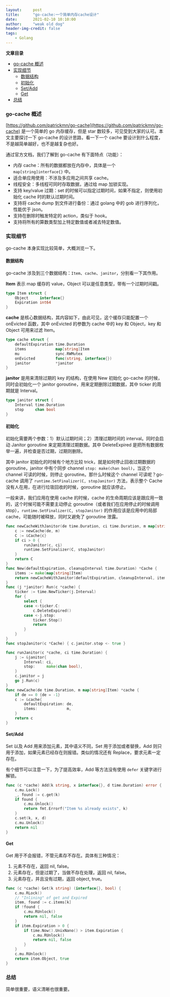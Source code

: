 ```yaml
---
layout:     post
title:      "go-cache:一个简单内存cache设计"
date:       2021-02-10 10:10:00
author:     "weak old dog"
header-img-credit: false
tags:
    - Golang
---
```


**文章目录**
- [go-cache 概述](#go-cache-概述)
- [实现细节](#实现细节)
	- [数据结构](#数据结构)
	- [初始化](#初始化)
	- [Set/Add](#setadd)
	- [Get](#get)
- [总结](#总结)


### go-cache 概述
[https://github.com/patrickmn/go-cache](https://github.com/patrickmn/go-cache) 是一个简单的 go 内存缓存，但是 star 数较多，可见受到大家的认可。本文主要探讨一下 go-cache 的设计思路，看一下一个 cache 要设计到什么程度，不是越简单越好，也不是越复杂也好。

通过官方文档，我们了解到 go-cache 有下面特点（功能）：
* 内存 cache：所有的数据都放在内存中，具体是一个 `map[string]interface{}` 中。
* 适合单应用使用：不涉及多应用之间共享 cache。
* 线程安全：多线程可同时存取数据，通过给 map 加锁实现。
* 支持 key/value 过期：set 的时候可以指定过期时间，如果不指定，则使用初始化 cache 时的默认过期时间。
* 支持将 cache dump 到文件进行备份：通过 golang 中的 gob 进行序列化，性能优于 json。
* 支持在删除时触发特定的 action，类似于 hook。
* 支持将所有的算数类型加上特定数值或者减去特定数值。

### 实现细节
go-cache 本身实现比较简单，大概浏览一下。

#### 数据结构

go-cache 涉及到三个数据结构：`Item`、`cache`、`janitor`，分别看一下其作用。

**Item** 表示 map 缓存的 value，Object 可以是任意类型，带有一个过期时间戳。
```go
type Item struct {
	Object     interface{}
	Expiration int64
}
```
**cache** 是核心数据结构，其内容如下，由此可见，这个缓存只能配置一个 onEvicted 函数，其中 onEvicted 的参数为 cache 中的 key 和 Object，key 和 Object 可用来过滤 Item。
```go
type cache struct {
	defaultExpiration time.Duration
	items             map[string]Item
	mu                sync.RWMutex
	onEvicted         func(string, interface{})
	janitor           *janitor
}
```
**janitor** 是用来清除过期的 key 的结构，在使用 New 初始化 go-cache 的时候，同时会初始化一个 janitor goroutine，用来定期删除过期数据，其中 ticker 的周期就是 Interval。
```go
type janitor struct {
	Interval time.Duration
	stop     chan bool
}
```

#### 初始化
初始化需要两个参数：1）默认过期时间；2）清理过期时间的 interval。同时会启动 Janitor goroutine 来定期清理过期数据。其中 DeleteExpired 是把所有数据枚举一遍，并检查是否过期，过期则删除。

其中 janitor 初始化的时候有个地方比较 trick，就是如何停止回收过期数据的 goroutine，janitor 中有个同步 channel `stop: make(chan bool)`，当这个 channel 可读的时候，则停止 goroutine。那什么时候这个 channel 可读呢？go-cache 调用了 `runtime.SetFinalizer(C, stopJanitor)` 方法，表示整个 Cache 没有人在用，在进行垃圾回收的时候，goroutine 就应该停止。

一般来讲，我们应用在使用 cache 的时候，cache 的生命周期应该是跟应用一致的，这个时候可能不需要主动停止 goroutine（或者我们在应用停止的时候调用 stop），`runtime.SetFinalizer(C, stopJanitor)` 的作用应该是应用中的局部 cache，可能随时被释放，同时又避免了 goroutine 泄露。

```go
func newCacheWithJanitor(de time.Duration, ci time.Duration, m map[string]Item) *Cache {
	c := newCache(de, m)
	C := &Cache{c}
	if ci > 0 {
		runJanitor(c, ci)
		runtime.SetFinalizer(C, stopJanitor)
	}
	return C
}
func New(defaultExpiration, cleanupInterval time.Duration) *Cache {
	items := make(map[string]Item)
	return newCacheWithJanitor(defaultExpiration, cleanupInterval, items)
}
func (j *janitor) Run(c *cache) {
	ticker := time.NewTicker(j.Interval)
	for {
		select {
		case <-ticker.C:
			c.DeleteExpired()
		case <-j.stop:
			ticker.Stop()
			return
		}
	}
}
func stopJanitor(c *Cache) { c.janitor.stop <- true }

func runJanitor(c *cache, ci time.Duration) {
	j := &janitor{
		Interval: ci,
		stop:     make(chan bool),
	}
	c.janitor = j
	go j.Run(c)
}
func newCache(de time.Duration, m map[string]Item) *cache {
	if de == 0 {de = -1}
	c := &cache{
		defaultExpiration: de,
		items:             m,
	}
	return c
}
```
#### Set/Add
Set 以及 Add 用来添加元素，其中语义不同，Set 用于添加或者替换，Add 则只用于添加，如果元素已经存在则报错。类似的情况还有 Replace，要求元素一定存在。

有个细节可以注意一下，为了提高效率，Add 等方法没有使用 `defer` 关键字进行解锁。
```go
func (c *cache) Add(k string, x interface{}, d time.Duration) error {
	c.mu.Lock()
	_, found := c.get(k)
	if found {
		c.mu.Unlock()
		return fmt.Errorf("Item %s already exists", k)
	}
	c.set(k, x, d)
	c.mu.Unlock()
	return nil
}
```

#### Get
Get 用于不会报错，不管元素存不存在。具体有三种情况：
1. 元素不存在，返回 nil, false。
2. 元素存在，但是过期了，当做不存在处理，返回 nil, false。
3. 元素存在，并且没有过期，返回 object, true。

```go
func (c *cache) Get(k string) (interface{}, bool) {
	c.mu.RLock()
	// "Inlining" of get and Expired
	item, found := c.items[k]
	if !found {
		c.mu.RUnlock()
		return nil, false
	}
	if item.Expiration > 0 {
		if time.Now().UnixNano() > item.Expiration {
			c.mu.RUnlock()
			return nil, false
		}
	}
	c.mu.RUnlock()
	return item.Object, true
}
```

### 总结
简单很重要，语义清晰也很重要。
